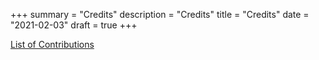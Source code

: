 +++
summary = "Credits"
description = "Credits"
title = "Credits"
date = "2021-02-03"
draft = true
+++

[List of Contributions](https://github.wellsfargo.com/app-ebst/wf-starter-cookbook/commits/master)
